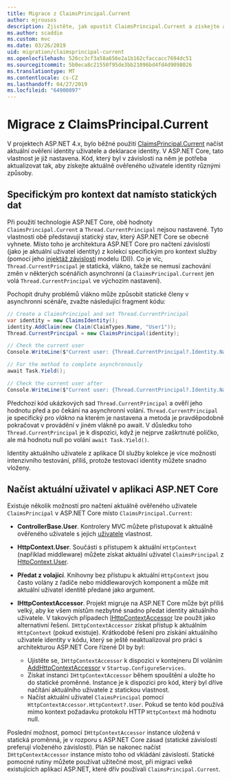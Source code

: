 ```yaml
---
title: Migrace z ClaimsPrincipal.Current
author: mjrousos
description: Zjistěte, jak opustit ClaimsPrincipal.Current a získejte aktuálně ověřeného uživatele identity a deklarací identity v ASP.NET Core.
ms.author: scaddie
ms.custom: mvc
ms.date: 03/26/2019
uid: migration/claimsprincipal-current
ms.openlocfilehash: 526cc3cf3a58a656e2a1b162cfaccacc7694dc51
ms.sourcegitcommit: 5b0eca8c21550f95de3bb21096bd4fd4d9098026
ms.translationtype: MT
ms.contentlocale: cs-CZ
ms.lasthandoff: 04/27/2019
ms.locfileid: "64900897"
---
```

# <a name="migrate-from-claimsprincipalcurrent"></a>Migrace z ClaimsPrincipal.Current

V projektech ASP.NET 4.x, bylo běžné použití [ClaimsPrincipal.Current](/dotnet/api/system.security.claims.claimsprincipal.current) načíst aktuální ověření identity uživatele a deklarace identity. V ASP.NET Core, tato vlastnost je již nastavena. Kód, který byl v závislosti na něm je potřeba aktualizovat tak, aby získejte aktuálně ověřeného uživatele identity různými způsoby.

## <a name="context-specific-data-instead-of-static-data"></a>Specifickým pro kontext dat namísto statických dat

Při použití technologie ASP.NET Core, obě hodnoty `ClaimsPrincipal.Current` a `Thread.CurrentPrincipal` nejsou nastavené. Tyto vlastnosti obě představují statický stav, který ASP.NET Core se obecně vyhnete. Místo toho je architektura ASP.NET Core pro načtení závislostí (jako je aktuální uživatel identity) z kolekcí specifickým pro kontext služby (pomocí jeho [injektáž závislostí](xref:fundamentals/dependency-injection) modelu (DI)). Co je víc, `Thread.CurrentPrincipal` je statická, vlákno, takže se nemusí zachování změn v některých scénářích asynchronní (a `ClaimsPrincipal.Current` jen volá `Thread.CurrentPrincipal` ve výchozím nastavení).

Pochopit druhy problémů vlákno může způsobit statické členy v asynchronní scénáře, zvažte následující fragment kódu:

```csharp
// Create a ClaimsPrincipal and set Thread.CurrentPrincipal
var identity = new ClaimsIdentity();
identity.AddClaim(new Claim(ClaimTypes.Name, "User1"));
Thread.CurrentPrincipal = new ClaimsPrincipal(identity);

// Check the current user
Console.WriteLine($"Current user: {Thread.CurrentPrincipal?.Identity.Name}");

// For the method to complete asynchronously
await Task.Yield();

// Check the current user after
Console.WriteLine($"Current user: {Thread.CurrentPrincipal?.Identity.Name}");
```

Předchozí kód ukázkových sad `Thread.CurrentPrincipal` a ověří jeho hodnotu před a po čekání na asynchronní volání. `Thread.CurrentPrincipal` je specifický pro *vlákno* na kterém je nastavena a metoda je pravděpodobně pokračovat v provádění v jiném vlákně po await. V důsledku toho `Thread.CurrentPrincipal` je k dispozici, když je nejprve zaškrtnuté políčko, ale má hodnotu null po volání `await Task.Yield()`.

Identity aktuálního uživatele z aplikace DI služby kolekce je více možností intenzivního testování, příliš, protože testovací identity můžete snadno vloženy.

## <a name="retrieve-the-current-user-in-an-aspnet-core-app"></a>Načíst aktuální uživatel v aplikaci ASP.NET Core

Existuje několik možností pro načtení aktuálně ověřeného uživatele `ClaimsPrincipal` v ASP.NET Core místo `ClaimsPrincipal.Current`:

* **ControllerBase.User**. Kontrolery MVC můžete přistupovat k aktuálně ověřeného uživatele s jejich [uživatele](/dotnet/api/microsoft.aspnetcore.mvc.controllerbase.user) vlastnost.
* **HttpContext.User**. Součásti s přístupem k aktuální `HttpContext` (například middleware) můžete získat aktuální uživatel `ClaimsPrincipal` z [HttpContext.User](/dotnet/api/microsoft.aspnetcore.http.httpcontext.user).
* **Předat z volající**. Knihovny bez přístupu k aktuální `HttpContext` jsou často volány z řadiče nebo middlewarových komponent a může mít aktuální uživatel identitě předané jako argument.
* **IHttpContextAccessor**. Projekt migruje na ASP.NET Core může být příliš velký, aby ke všem místům nezbytné snadno předat identity aktuálního uživatele. V takových případech [IHttpContextAccessor](/dotnet/api/microsoft.aspnetcore.http.ihttpcontextaccessor) lze použít jako alternativní řešení. `IHttpContextAccessor` získat přístup k aktuálním `HttpContext` (pokud existuje). Krátkodobé řešení pro získání aktuálního uživatele identity v kódu, který se ještě neaktualizoval pro práci s architekturou ASP.NET Core řízené DI by byl:

  * Ujistěte se, `IHttpContextAccessor` k dispozici v kontejneru DI voláním [AddHttpContextAccessor](https://github.com/aspnet/Hosting/issues/793) v `Startup.ConfigureServices`.
  * Získat instanci `IHttpContextAccessor` během spouštění a uložte ho do statické proměnné. Instance je k dispozici pro kód, který byl dříve načítání aktuálního uživatele z statickou vlastnost.
  * Načíst aktuální uživatel `ClaimsPrincipal` pomocí `HttpContextAccessor.HttpContext?.User`. Pokud se tento kód používá mimo kontext požadavku protokolu HTTP `HttpContext` má hodnotu null.

Poslední možnost, pomocí `IHttpContextAccessor` instance uložená v statická proměnná, je v rozporu s ASP.NET Core zásad (statické závislostí preferují vloženého závislosti). Plán se nakonec načíst `IHttpContextAccessor` instance místo toho od vkládání závislostí. Statické pomocné rutiny můžete používat užitečné most, při migraci velké existujících aplikací ASP.NET, které dřív používali `ClaimsPrincipal.Current`.
